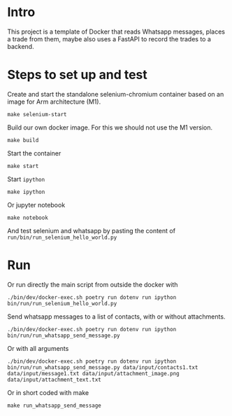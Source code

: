 # Intro

This project is a template of Docker that reads Whatsapp messages, 
places a trade from them, maybe also uses a FastAPI to record the trades to a backend.

# Steps to set up and test

Create and start the standalone selenium-chromium container based on an image for Arm architecture (M1).
```
make selenium-start
```

Build our own docker image. For this we should not use the M1 version.
```
make build
```
Start the container
```
make start
```
Start `ipython`
```
make ipython
```
Or jupyter notebook
```
make notebook
```
And test selenium and whatsapp by pasting the content of `run/bin/run_selenium_hello_world.py`

# Run

Or run directly the main script from outside the docker with
```
./bin/dev/docker-exec.sh poetry run dotenv run ipython bin/run/run_selenium_hello_world.py 
```

Send whatsapp messages to a list of contacts, with or without attachments.
```
./bin/dev/docker-exec.sh poetry run dotenv run ipython bin/run/run_whatsapp_send_message.py
```
Or with all arguments
```
./bin/dev/docker-exec.sh poetry run dotenv run ipython bin/run/run_whatsapp_send_message.py data/input/contacts1.txt data/input/message1.txt data/input/attachment_image.png data/input/attachment_text.txt
```
Or in short coded with make
```
make run_whatsapp_send_message
```